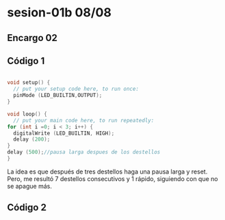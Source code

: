 # sesion-01b 08/08

## Encargo 02

## Código 1

```cpp

void setup() {
  // put your setup code here, to run once:
  pinMode (LED_BUILTIN,OUTPUT);
}

void loop() {
  // put your main code here, to run repeatedly:
for (int i =0; i < 3; i++) {
  digitalWrite (LED_BUILTIN, HIGH);
  delay (200);
}
delay (500);//pausa larga despues de los destellos 
}
```

La idea es que después de tres destellos haga una pausa larga y reset. Pero, me resultó 7 destellos consecutivos y 1 rápido, siguiendo con que no se apague más.

## Código 2
